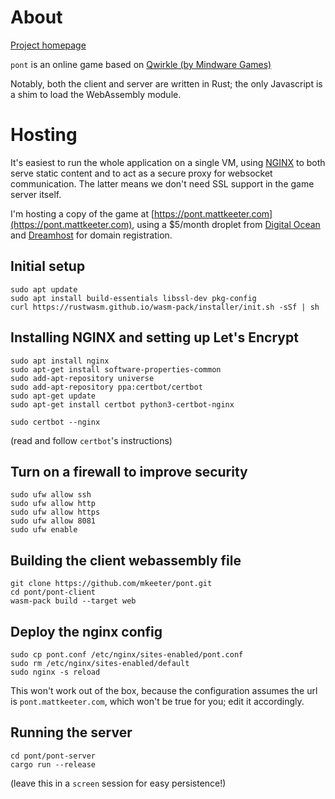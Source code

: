 # About
[Project homepage](https://mattkeeter.com/projects/pont)

`pont` is an online game based on
[Qwirkle (by Mindware Games)](https://en.wikipedia.org/wiki/Qwirkle)

Notably, both the client and server are written in Rust;
the only Javascript is a shim to load the WebAssembly module.

# Hosting
It's easiest to run the whole application on a single VM,
using [NGINX](https://www.nginx.com/) to both serve static content
and to act as a secure proxy for websocket communication.
The latter means we don't need SSL support in the game server itself.

I'm hosting a copy of the game at
[https://pont.mattkeeter.com](https://pont.mattkeeter.com),
using a $5/month droplet from [Digital Ocean](https://www.digitalocean.com/)
and [Dreamhost](https://www.dreamhost.com/) for domain registration.

## Initial setup
```
sudo apt update
sudo apt install build-essentials libssl-dev pkg-config
curl https://rustwasm.github.io/wasm-pack/installer/init.sh -sSf | sh
```

## Installing NGINX and setting up Let's Encrypt
```
sudo apt install nginx
sudo apt-get install software-properties-common
sudo add-apt-repository universe
sudo add-apt-repository ppa:certbot/certbot
sudo apt-get update
sudo apt-get install certbot python3-certbot-nginx

sudo certbot --nginx
```
(read and follow `certbot`'s instructions)

## Turn on a firewall to improve security
```
sudo ufw allow ssh
sudo ufw allow http
sudo ufw allow https
sudo ufw allow 8081
sudo ufw enable
```

## Building the client webassembly file
```
git clone https://github.com/mkeeter/pont.git
cd pont/pont-client
wasm-pack build --target web
```

## Deploy the nginx config
```
sudo cp pont.conf /etc/nginx/sites-enabled/pont.conf
sudo rm /etc/nginx/sites-enabled/default
sudo nginx -s reload
```
This won't work out of the box, because the configuration assumes the url is
`pont.mattkeeter.com`, which won't be true for you; edit it accordingly.

## Running the server
```
cd pont/pont-server
cargo run --release
```
(leave this in a `screen` session for easy persistence!)
